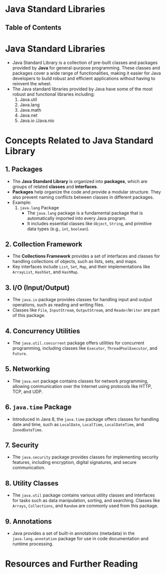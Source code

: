 # Java Standard Libraries

## Table of Contents

# Java Standard Libraries

- Java Standard Library is a collection of pre-built classes and packages provided by **Java** for general-purpose programming. These classes and packages cover a wide range of functionalities, making it easier for Java developers to build robust and efficient applications without having to reinvent the wheel.
- The Java standard libraries provided by Java have some of the most robust and functional libraries including:
  1. Java.util
  2. Java.lang
  3. Java.math
  4. Java.net
  5. Java.io /Java.nio

# Concepts Related to Java Standard Library

## 1. Packages

- The **Java Standard Library** is organized into **packages**, which are groups of related **classes** and **interfaces**.
- **Packages** help organize the code and provide a modular structure. They also prevent naming conflicts between classes in different packages.
- Example:
  1.  `java.lang` Package
      - The `java.lang` package is a fundamental package that is automatically imported into every Java program.
      - It includes essential classes like `Object`, `String`, and primitive data types (e.g., `int`, `boolean`).

## 2. Collection Framework

- The **Collections Framework** provides a set of interfaces and classes for handling collections of objects, such as lists, sets, and maps.
- Key interfaces include `List`, `Set`, `Map`, and their implementations like `ArrayList`, `HashSet`, and `HashMap`.

## 3. I/O (Input/Output)

- The `java.io` package provides classes for handling input and output operations, such as reading and writing files.
- Classes like `File`, `InputStream`, `OutputStream`, and `Reader`/`Writer` are part of this package.

## 4. Concurrency Utilities

- The `java.util.concurrent` package offers utilities for concurrent programming, including classes like `Executor`, `ThreadPoolExecutor`, and `Future`.

## 5. Networking

- The `java.net` package contains classes for network programming, allowing communication over the Internet using protocols like HTTP, TCP, and UDP.

## 6. `java.time` Package

- Introduced in Java 8, the `java.time` package offers classes for handling date and time, such as `LocalDate`, `LocalTime`, `LocalDateTime`, and `ZonedDateTime`.

## 7. Security

- The `java.security` package provides classes for implementing security features, including encryption, digital signatures, and secure communication.

## 8. Utility Classes

- The `java.util` package contains various utility classes and interfaces for tasks such as data manipulation, sorting, and searching. Classes like `Arrays`, `Collections`, and `Random` are commonly used from this package.

## 9. Annotations

- Java provides a set of built-in annotations (metadata) in the `java.lang.annotation` package for use in code documentation and runtime processing.

# Resources and Further Reading
